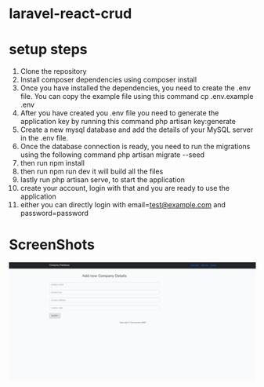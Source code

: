 # laravel-react-crud

# setup steps
1. Clone the repository
2. Install composer dependencies using composer install
3. Once you have installed the dependencies, you need to create the .env file. You can copy the example file using this command cp .env.example .env
4. After you have created you .env file you need to generate the application key by running this command php artisan key:generate
5. Create a new mysql database and add the details of your MySQL server in the .env file.
6. Once the database connection is ready, you need to run the migrations using the following command php artisan migrate --seed
7. then run npm install
8. then run npm run dev it will build all the files 
9. lastly run php artisan serve, to start the application
10. create your account, login with that and you are ready to use the application
11. either you can directly login with email=test@example.com and password=password

# ScreenShots
![Add Data](AddFormPage.png)
